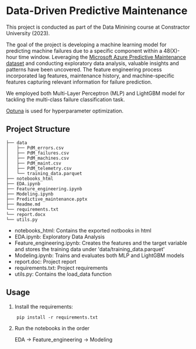 # Data-Driven Predictive Maintenance

This project is conducted as part of the Data Minining course at Constractor University (2023).

The goal of the project is developing a machine learning model for predicting machine failures due to a specific component within a 48(X)-hour time window. Leveraging the [Microsoft Azure Predictive Maintenance dataset](https://www.kaggle.com/datasets/arnabbiswas1/microsoft-azure-predictive-maintenance) and conducting exploratory data analysis, valuable insights and patterns have been uncovered. The feature engineering process incorporated lag features, maintenance history, and machine-specific features capturing relevant information for failure prediction.

We employed both Multi-Layer Perceptron (MLP) and LightGBM model for tackling the multi-class failure classification task. 

[Optuna](https://optuna.readthedocs.io/en/stable/index.html) is used for hyperparameter optimization. 


## Project Structure
```
├── data
│   ├── PdM_errors.csv
│   ├── PdM_failures.csv
│   ├── PdM_machines.csv
│   ├── PdM_maint.csv
│   ├── PdM_telemetry.csv
│   └── training_data.parquet
├── notebooks_html
├── EDA.ipynb
├── Feature_engineering.ipynb
├── Modeling.ipynb
├── Predictive_maintenance.pptx
├── Readme.md
└── requirements.txt
└── report.docx
└── utils.py
```

- notebooks_html: Contains the exported notbooks in html
- EDA.ipynb: Exploratory Data Analysis
- Feature_engineering.ipynb: Creates the features and the target variable and stores the training data under 'data/training_data.parquet'
- Modeling.ipynb: Trains and evaluates both MLP and LightGBM models
- report.doc: Project report
- requirements.txt: Project requirements
- utils.py: Contains the load_data function


## Usage

1. Install the requirements:
```
    pip install -r requirements.txt
```

2. Run the notebooks in the order

    EDA -> Feature_engineering -> Modeling
